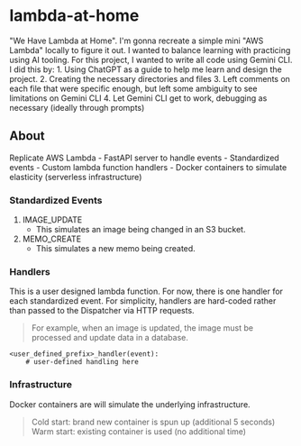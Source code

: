 # lambda-at-home
"We Have Lambda at Home". I'm gonna recreate a simple mini "AWS Lambda" locally to figure it out. I wanted to balance learning with practicing using AI tooling. For this project, I wanted to write all code using Gemini CLI. I did this by:
    1. Using ChatGPT as a guide to help me learn and design the project.
    2. Creating the necessary directories and files
    3. Left comments on each file that were specific enough, but left some ambiguity to see limitations on Gemini CLI
    4. Let Gemini CLI get to work, debugging as necessary (ideally through prompts)

## About
Replicate AWS Lambda
    - FastAPI server to handle events
    - Standardized events
    - Custom lambda function handlers
    - Docker containers to simulate elasticity (serverless infrastructure)


### Standardized Events
1. IMAGE_UPDATE
    - This simulates an image being changed in an S3 bucket.
2. MEMO_CREATE
    - This simulates a new memo being created.

### Handlers
This is a user designed lambda function. For now, there is one handler for each standardized event. For simplicity, handlers are hard-coded rather than passed to the Dispatcher via HTTP requests. 
> For example, when an image is updated, the image must be processed and update data in a database.
```
<user_defined_prefix>_handler(event):
    # user-defined handling here
```

### Infrastructure
Docker containers are will simulate the underlying infrastructure.
> Cold start: brand new container is spun up (additional 5 seconds)
> Warm start: existing container is used (no additional time)